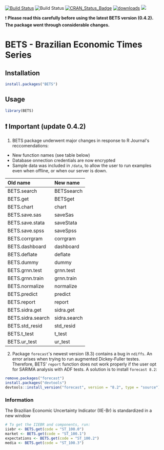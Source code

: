 [![Build Status](https://travis-ci.org/nmecsys/BETS.svg?branch=master)](https://travis-ci.org/nmecsys/BETS) 
![Build Status](https://ci.appveyor.com/api/projects/status/github/nmecsys/BETS?branch=master&svg=true)
[![CRAN_Status_Badge](http://www.r-pkg.org/badges/version/BETS)](https://CRAN.R-project.org/package=BETS) 
[![downloads](http://cranlogs.r-pkg.org/badges/BETS)](http://cran.rstudio.com/web/packages/BETS/index.html)
![](http://cranlogs.r-pkg.org/badges/last-week/BETS?color=blue)

:exclamation: **Please read this carefully before using the latest BETS version (0.4.2). The package went through considerable changes.**

# BETS - Brazilian Economic Times Series

## Installation

```R
install.packages("BETS") 
```
## Usage

```R
library(BETS)
```

## :exclamation: Important (update 0.4.2)

1. BETS package underwent major changes in response to R Journal's reccomendations:
  - New function names (see table below)
  - Database onnection credentials are now encrypted
  - Sample data was included in `/data`, to allow the user to run examples even when offline, or when our server is down.

|Old name  | New name   |  
|:---------|:----------|
|BETS.search|BETSsearch|
|BETS.get|BETSget|
|BETS.chart|chart|
|BETS.save.sas|saveSas|
|BETS.save.stata|saveStata|
|BETS.save.spss|saveSpss|
|BETS.corrgram|corrgram|
|BETS.dashboard|dashboard|
|BETS.deflate|deflate|
|BETS.dummy|dummy|
|BETS.grnn.test|grnn.test|
|BETS.grnn.train|grnn.train|
|BETS.normalize|normalize|
|BETS.predict|predict|
|BETS.report|report|
|BETS.sidra.get|sidra.get|
|BETS.sidra.search|sidra.search|
|BETS.std_resid|std_resid|
|BETS.t_test|t_test|
|BETS.ur_test|ur_test|

2. Package `forecast`'s newest version (8.3) contains a bug in `ndiffs`. An error arises when trying to run augmented Dickey-Fuller testes. Therefore, BETS' `report` function does not work properly if the user opt for SARIMA analysis with ADF tests. A solution is to install `forecast 8.2`:

```R
remove.packages("forecast")
install.packages("devtools")
devtools::install_version("forecast", version = "8.2", type = "source")
```

### Information
 
 The Brazilian Economic Uncertainty Indicator (IIE-Br) is standardized in a new window
 
   ```R
   # To get the IIEBR and components, run:
   iiebr <- BETS.get(code = "ST_100.0")
   market <- BETS.get(code = "ST_100.1")
   expectations <- BETS.get(code = "ST_100.2")
   media <- BETS.get(code = "ST_100.3")
   ```




